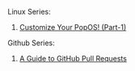 Linux Series: 
1) [Customize Your PopOS! (Part-1)](https://tripur.hashnode.dev/customize-your-popos-part-1)

Github Series:
1) [A Guide to GitHub Pull Requests](https://tripur.hashnode.dev/a-guide-to-github-pull-requests)
